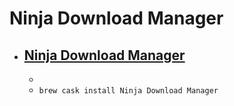 # Ninja Download Manager
- [Ninja Download Manager](https://ninjadownloadmanager.com/)
  - 
  - 
  - `brew cask install Ninja Download Manager`
